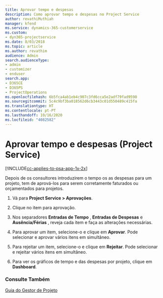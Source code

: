 ```yaml
---
title: Aprovar tempo e despesas
description: Como aprovar tempo e despesas no Project Service
author: revathiMuthiah
manager: kfend
ms.service: dynamics-365-customerservice
ms.custom:
- dyn365-projectservice
ms.date: 8/03/2018
ms.topic: article
ms.author: revathim
audience: Admin
search.audienceType:
- admin
- customizer
- enduser
search.app:
- D365CE
- D365PS
- ProjectOperations
ms.openlocfilehash: 6b5fca4ab1eb4c907c3fd6cca5e2adf79fad9590
ms.sourcegitcommit: 5c4c9bf3ba018562d6cb3443c01d550489c415fa
ms.translationtype: HT
ms.contentlocale: pt-PT
ms.lasthandoff: 10/16/2020
ms.locfileid: "4082582"
---
```

# <a name="approve-time-and-expenses-project-service"></a>Aprovar tempo e despesas (Project Service)

[!INCLUDE[cc-applies-to-psa-app-1x-2x](../includes/cc-applies-to-psa-app-1x-2x.md)]

Depois de os consultores introduzirem o tempo os as despesas para um projeto, tem de aprová-los para serem corretamente faturados ou orçamentados para projetos.  
  
1.  Vá para **Project Service > Aprovações**.  
  
2.  Clique no item para aprovação.  
  
3.  Nos separadores **Entradas de Tempo** , **Entradas de Despesas** e **Ausência/Férias** , reveja cada item e faça as alterações necessárias.  
  
4.  Para aprovar um item, selecione-o e clique em **Aprovar**. Pode selecionar e aprovar vários itens em simultâneo.  
  
5.  Para rejeitar um item, selecione-o e clique em **Rejeitar**. Pode selecionar e rejeitar vários itens em simultâneo.  
  
6.  Para ver os gráficos de tempo e das despesas por projeto, clique em **Dashboard**.  
  
### <a name="see-also"></a>Consulte Também  
 [Guia do Gestor de Projeto](../psa/project-manager-guide.md)
